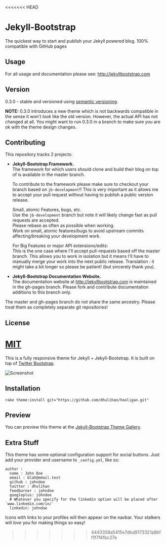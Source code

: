 <<<<<<< HEAD
# Jekyll-Bootstrap

The quickest way to start and publish your Jekyll powered blog. 100% compatible with GitHub pages

## Usage

For all usage and documentation please see: <http://jekyllbootstrap.com>

## Version

0.3.0 - stable and versioned using [semantic versioning](http://semver.org/).

**NOTE:** 0.3.0 introduces a new theme which is not backwards compatible in the sense it won't _look_ like the old version.
However, the actual API has not changed at all.
You might want to run 0.3.0 in a branch to make sure you are ok with the theme design changes.

## Contributing 

This repository tracks 2 projects:

- **Jekyll-Bootstrap Framework.**  
  The framework for which users should clone and build their blog on top of is available in the master branch.
  
  To contribute to the framework please make sure to checkout your branch based on `jb-development`!!
  This is very important as it allows me to accept your pull request without having to publish a public version release.
  
  Small, atomic Features, bugs, etc.   
  Use the `jb-development` branch but note it will likely change fast as pull requests are accepted.   
  Please rebase as often as possible when working.   
  Work on small, atomic features/bugs to avoid upstream commits affecting/breaking your development work.
  
  For Big Features or major API extensions/edits:   
  This is the one case where I'll accept pull-requests based off the master branch.
  This allows you to work in isolation but it means I'll have to manually merge your work into the next public release.
  Translation : it might take a bit longer so please be patient! (but sincerely thank you).
 
- **Jekyll-Bootstrap Documentation Website.**    
  The documentation website at <http://jekyllbootstrap.com> is maintained in the gh-pages branch.
  Please fork and contribute documentation additions to this branch only.

The master and gh-pages branch do not share the same ancestry. Please treat them as completely separate git repositories!


## License

[MIT](http://opensource.org/licenses/MIT)
=======
This is a fully responsive theme for Jekyll + Jekyll-Bootstrap. It is built on top of [Twitter Bootstrap](http://twitter.github.com/bootstrap/).

![Screenshot](https://raw.github.com/dhulihan/hooligan/master/screenshot.png)

## Installation

	rake theme:install git="https://github.com/dhulihan/hooligan.git" 

## Preview

You can preview this theme at the [Jekyll-Bootstrap Theme Gallery](http://themes.jekyllbootstrap.com/preview/hooligan/).

## Extra Stuff
 
This theme has some optional configuration support for social buttons. Just add your provider and username to `_config.yml`, like so:

	author :
	  name : John Doe
	  email : blah@email.test 
	  github : johndoe
	  twitter : dhulihan
	  feedburner : johndoe
	  googleplus: johndoe
	  # Whatever you specify for the linkedin option will be placed after `www.linkedin.com/in/`
	  linkedin: johndoe

Icons with links to your profiles will then appear on the navbar. Your stalkers will *love* you for making things so easy!
>>>>>>> 4443358a5415e7dbd9173321a8bff1f7f4fbc27e
